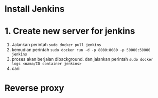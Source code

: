 # Install Jenkins

# 1. Create new server for jenkins
1. Jalankan perintah 
`sudo docker pull jenkins`
2. kemudian perintah `sudo docker run -d -p 8080:8080 -p 50000:50000 jenkins`
3. proses akan berjalan dibackground. dan jalankan perintah `sudo docker logs <nama/ID container jenkins>`
4. cari 

# Reverse proxy
